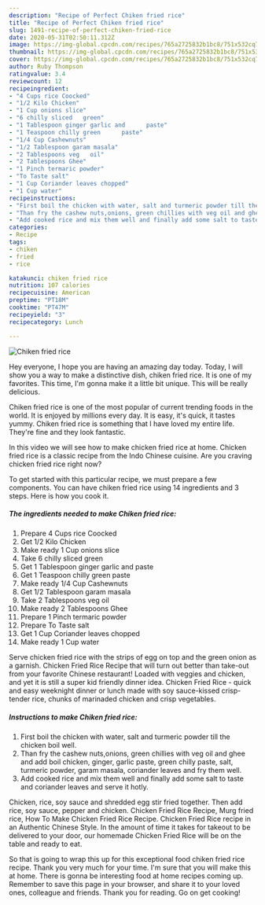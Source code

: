 ```yaml
---
description: "Recipe of Perfect Chiken fried rice"
title: "Recipe of Perfect Chiken fried rice"
slug: 1491-recipe-of-perfect-chiken-fried-rice
date: 2020-05-31T02:50:11.312Z
image: https://img-global.cpcdn.com/recipes/765a2725832b1bc8/751x532cq70/chiken-fried-rice-recipe-main-photo.jpg
thumbnail: https://img-global.cpcdn.com/recipes/765a2725832b1bc8/751x532cq70/chiken-fried-rice-recipe-main-photo.jpg
cover: https://img-global.cpcdn.com/recipes/765a2725832b1bc8/751x532cq70/chiken-fried-rice-recipe-main-photo.jpg
author: Ruby Thompson
ratingvalue: 3.4
reviewcount: 12
recipeingredient:
- "4 Cups rice Coocked"
- "1/2 Kilo Chicken"
- "1 Cup onions slice"
- "6 chilly sliced   green"
- "1 Tablespoon ginger garlic and      paste"
- "1 Teaspoon chilly green      paste"
- "1/4 Cup Cashewnuts"
- "1/2 Tablespoon garam masala"
- "2 Tablespoons veg   oil"
- "2 Tablespoons Ghee"
- "1 Pinch termaric powder"
- "To Taste salt"
- "1 Cup Coriander leaves chopped"
- "1 Cup water"
recipeinstructions:
- "First boil the chicken with water, salt and turmeric powder till the chicken boil well."
- "Than fry the cashew nuts,onions, green chillies with veg oil and ghee and add boil chicken, ginger, garlic paste, green chilly paste, salt, turmeric powder, garam masala, coriander leaves and fry them well."
- "Add cooked rice and mix them well and finally add some salt to taste and coriander leaves and serve it hotly."
categories:
- Recipe
tags:
- chiken
- fried
- rice

katakunci: chiken fried rice 
nutrition: 107 calories
recipecuisine: American
preptime: "PT18M"
cooktime: "PT47M"
recipeyield: "3"
recipecategory: Lunch

---
```



![Chiken fried rice](https://img-global.cpcdn.com/recipes/765a2725832b1bc8/751x532cq70/chiken-fried-rice-recipe-main-photo.jpg)

Hey everyone, I hope you are having an amazing day today. Today, I will show you a way to make a distinctive dish, chiken fried rice. It is one of my favorites. This time, I'm gonna make it a little bit unique. This will be really delicious.

Chiken fried rice is one of the most popular of current trending foods in the world. It is enjoyed by millions every day. It is easy, it's quick, it tastes yummy. Chiken fried rice is something that I have loved my entire life. They're fine and they look fantastic.

In this video we will see how to make chicken fried rice at home. Chicken fried rice is a classic recipe from the Indo Chinese cuisine. Are you craving chicken fried rice right now?


To get started with this particular recipe, we must prepare a few components. You can have chiken fried rice using 14 ingredients and 3 steps. Here is how you cook it.

<!--inarticleads1-->

##### The ingredients needed to make Chiken fried rice:

1. Prepare 4 Cups rice Coocked
1. Get 1/2 Kilo Chicken
1. Make ready 1 Cup onions slice
1. Take 6 chilly sliced   green
1. Get 1 Tablespoon ginger garlic and      paste
1. Get 1 Teaspoon chilly green      paste
1. Make ready 1/4 Cup Cashewnuts
1. Get 1/2 Tablespoon garam masala
1. Take 2 Tablespoons veg   oil
1. Make ready 2 Tablespoons Ghee
1. Prepare 1 Pinch termaric powder
1. Prepare To Taste salt
1. Get 1 Cup Coriander leaves chopped
1. Make ready 1 Cup water


Serve chicken fried rice with the strips of egg on top and the green onion as a garnish. Chicken Fried Rice Recipe that will turn out better than take-out from your favorite Chinese restaurant! Loaded with veggies and chicken, and yet it is still a super kid friendly dinner idea. Chicken Fried Rice - quick and easy weeknight dinner or lunch made with soy sauce-kissed crisp-tender rice, chunks of marinaded chicken and crisp vegetables. 

<!--inarticleads2-->

##### Instructions to make Chiken fried rice:

1. First boil the chicken with water, salt and turmeric powder till the chicken boil well.
1. Than fry the cashew nuts,onions, green chillies with veg oil and ghee and add boil chicken, ginger, garlic paste, green chilly paste, salt, turmeric powder, garam masala, coriander leaves and fry them well.
1. Add cooked rice and mix them well and finally add some salt to taste and coriander leaves and serve it hotly.


Chicken, rice, soy sauce and shredded egg stir fried together. Then add rice, soy sauce, pepper and chicken. Chicken Fried Rice Recipe, Murg fried rice, How To Make Chicken Fried Rice Recipe. Chicken Fried Rice recipe in an Authentic Chinese Style. In the amount of time it takes for takeout to be delivered to your door, our homemade Chicken Fried Rice will be on the table and ready to eat. 

So that is going to wrap this up for this exceptional food chiken fried rice recipe. Thank you very much for your time. I'm sure that you will make this at home. There is gonna be interesting food at home recipes coming up. Remember to save this page in your browser, and share it to your loved ones, colleague and friends. Thank you for reading. Go on get cooking!

